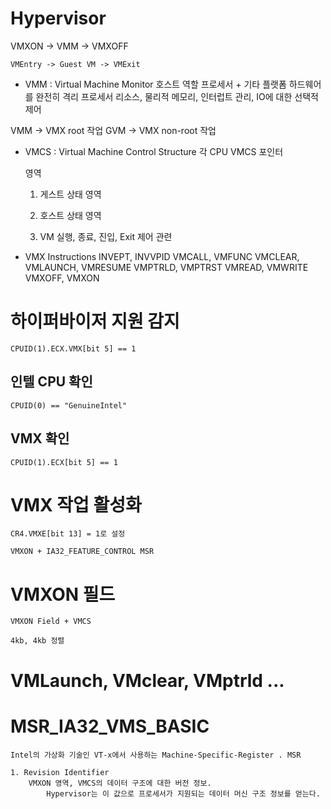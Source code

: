 # Hypervisor


VMXON -> VMM -> VMXOFF
    
    VMEntry -> Guest VM -> VMExit


- VMM : Virtual Machine Monitor
    호스트 역할
    프로세서 + 기타 플랫폼 하드웨어를 완전히 격리
        프로세서 리소스, 물리적 메모리, 인터럽트 관리, IO에 대한 선택적 제어 

VMM -> VMX root 작업
GVM -> VMX non-root 작업

- VMCS : Virtual Machine Control Structure
    각 CPU VMCS 포인터 
    
    영역
    1. 게스트 상태 영역
    2. 호스트 상태 영역

    3. VM 실행, 종료, 진입, Exit 제어 관련

- VMX Instructions 
    INVEPT, INVVPID
    VMCALL, VMFUNC
    VMCLEAR, VMLAUNCH, VMRESUME
    VMPTRLD, VMPTRST
    VMREAD, VMWRITE
    VMXOFF, VMXON

# 하이퍼바이저 지원 감지
    CPUID(1).ECX.VMX[bit 5] == 1

## 인텔 CPU 확인
    CPUID(0) == "GenuineIntel"

## VMX 확인
    CPUID(1).ECX[bit 5] == 1

# VMX 작업 활성화
    CR4.VMXE[bit 13] = 1로 설정 

    VMXON + IA32_FEATURE_CONTROL MSR 

# VMXON 필드 
    VMXON Field + VMCS 

    4kb, 4kb 정렬

# VMLaunch, VMclear, VMptrld ...

# MSR_IA32_VMS_BASIC
    Intel의 가상화 기술인 VT-x에서 사용하는 Machine-Specific-Register . MSR
    
    1. Revision Identifier 
        VMXON 영역, VMCS의 데이터 구조에 대한 버전 정보. 
            Hypervisor는 이 값으로 프로세서가 지원되는 데이터 머신 구조 정보를 얻는다.

